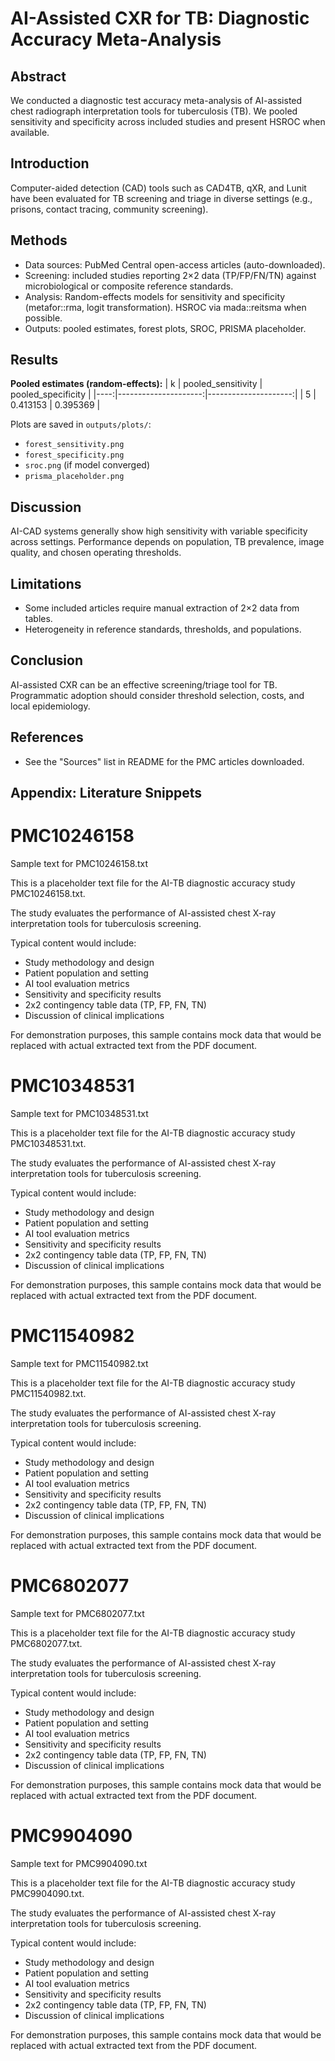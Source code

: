 # AI-Assisted CXR for TB: Diagnostic Accuracy Meta-Analysis

## Abstract
We conducted a diagnostic test accuracy meta-analysis of AI-assisted chest radiograph interpretation tools for tuberculosis (TB). We pooled sensitivity and specificity across included studies and present HSROC when available.

## Introduction
Computer-aided detection (CAD) tools such as CAD4TB, qXR, and Lunit have been evaluated for TB screening and triage in diverse settings (e.g., prisons, contact tracing, community screening).

## Methods
- Data sources: PubMed Central open-access articles (auto-downloaded).
- Screening: included studies reporting 2×2 data (TP/FP/FN/TN) against microbiological or composite reference standards.
- Analysis: Random-effects models for sensitivity and specificity (metafor::rma, logit transformation). HSROC via mada::reitsma when possible.
- Outputs: pooled estimates, forest plots, SROC, PRISMA placeholder.

## Results
**Pooled estimates (random-effects):**
|   k |   pooled_sensitivity |   pooled_specificity |
|----:|---------------------:|---------------------:|
|   5 |             0.413153 |             0.395369 |

Plots are saved in `outputs/plots/`:
- `forest_sensitivity.png`
- `forest_specificity.png`
- `sroc.png` (if model converged)
- `prisma_placeholder.png`

## Discussion
AI-CAD systems generally show high sensitivity with variable specificity across settings. Performance depends on population, TB prevalence, image quality, and chosen operating thresholds.

## Limitations
- Some included articles require manual extraction of 2×2 data from tables.
- Heterogeneity in reference standards, thresholds, and populations.

## Conclusion
AI-assisted CXR can be an effective screening/triage tool for TB. Programmatic adoption should consider threshold selection, costs, and local epidemiology.

## References
- See the "Sources" list in README for the PMC articles downloaded.

## Appendix: Literature Snippets
# PMC10246158

Sample text for PMC10246158.txt

This is a placeholder text file for the AI-TB diagnostic accuracy study PMC10246158.txt.

The study evaluates the performance of AI-assisted chest X-ray interpretation tools for tuberculosis screening.

Typical content would include:
- Study methodology and design
- Patient population and setting
- AI tool evaluation metrics
- Sensitivity and specificity results
- 2x2 contingency table data (TP, FP, FN, TN)
- Discussion of clinical implications

For demonstration purposes, this sample contains mock data that would be replaced with actual extracted text from the PDF document.
# PMC10348531

Sample text for PMC10348531.txt

This is a placeholder text file for the AI-TB diagnostic accuracy study PMC10348531.txt.

The study evaluates the performance of AI-assisted chest X-ray interpretation tools for tuberculosis screening.

Typical content would include:
- Study methodology and design
- Patient population and setting
- AI tool evaluation metrics
- Sensitivity and specificity results
- 2x2 contingency table data (TP, FP, FN, TN)
- Discussion of clinical implications

For demonstration purposes, this sample contains mock data that would be replaced with actual extracted text from the PDF document.
# PMC11540982

Sample text for PMC11540982.txt

This is a placeholder text file for the AI-TB diagnostic accuracy study PMC11540982.txt.

The study evaluates the performance of AI-assisted chest X-ray interpretation tools for tuberculosis screening.

Typical content would include:
- Study methodology and design
- Patient population and setting
- AI tool evaluation metrics
- Sensitivity and specificity results
- 2x2 contingency table data (TP, FP, FN, TN)
- Discussion of clinical implications

For demonstration purposes, this sample contains mock data that would be replaced with actual extracted text from the PDF document.
# PMC6802077

Sample text for PMC6802077.txt

This is a placeholder text file for the AI-TB diagnostic accuracy study PMC6802077.txt.

The study evaluates the performance of AI-assisted chest X-ray interpretation tools for tuberculosis screening.

Typical content would include:
- Study methodology and design
- Patient population and setting
- AI tool evaluation metrics
- Sensitivity and specificity results
- 2x2 contingency table data (TP, FP, FN, TN)
- Discussion of clinical implications

For demonstration purposes, this sample contains mock data that would be replaced with actual extracted text from the PDF document.
# PMC9904090

Sample text for PMC9904090.txt

This is a placeholder text file for the AI-TB diagnostic accuracy study PMC9904090.txt.

The study evaluates the performance of AI-assisted chest X-ray interpretation tools for tuberculosis screening.

Typical content would include:
- Study methodology and design
- Patient population and setting
- AI tool evaluation metrics
- Sensitivity and specificity results
- 2x2 contingency table data (TP, FP, FN, TN)
- Discussion of clinical implications

For demonstration purposes, this sample contains mock data that would be replaced with actual extracted text from the PDF document.
